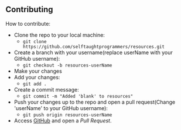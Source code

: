 ## Contributing

How to contribute:
  - Clone the repo to your local machine:
    - `git clone https://github.com/selftaughtprogrammers/resources.git`
  - Create a branch with your username(replace userName with your GitHub username):
    - `git checkout -b resources-userName`
  - Make your changes
  - Add your changes:
    - `git add .`
  - Create a commit message:
    - `git commit -m "Added 'blank' to resources"`
  - Push your changes up to the repo and open a pull request(Change 'userName' to your GitHub username):
    - `git push origin resources-userName`
  - Access [GitHub](https://github.com/selftaughtprogrammers/resources.git) and open a *Pull Request*.
